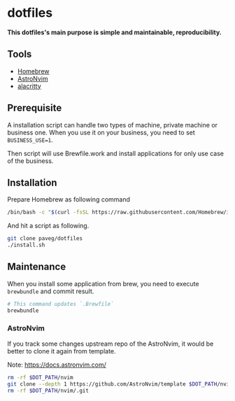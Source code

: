 # dotfiles

**This dotfiles's main purpose is simple and maintainable, reproducibility.**

## Tools

- [Homebrew](https://brew.sh/)
- [AstroNvim](https://astronvim.com/)
- [alacritty](https://github.com/alacritty/alacritty)

## Prerequisite

A installation script can handle two types of machine, private machine or business one.
When you use it on your business, you need to set `BUSINESS_USE=1`.

Then script will use Brewfile.work and install applications for only use case of the business.

## Installation

Prepare Homebrew as following command

```bash
/bin/bash -c "$(curl -fsSL https://raw.githubusercontent.com/Homebrew/install/HEAD/install.sh)"
```

And hit a script as following.

```bash
git clone paveg/dotfiles
./install.sh
```

## Maintenance

When you install some application from brew, you need to execute `brewbundle` and commit result.

```bash
# This command updates `.Brewfile`
brewbundle
```

### AstroNvim

If you track some changes upstream repo of the AstroNvim, it would be better to clone it again from template.

Note: https://docs.astronvim.com/

```bash
rm -rf $DOT_PATH/nvim
git clone --depth 1 https://github.com/AstroNvim/template $DOT_PATH/nvim
rm -rf $DOT_PATH/nvim/.git
```
